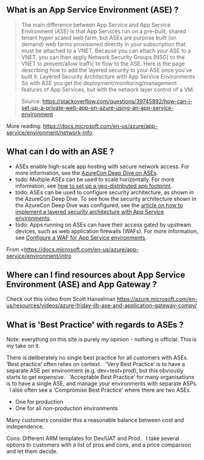 ## What is an App Service Environment (ASE) ?

> The main difference between App Service and App Service Environment (ASE) is that App Services run on a pre-built, shared tenant hyper scaled web farm, but ASEs are purpose built (on demand) web farms provisioned directly in your subscription that must be attached to a VNET. Because you can attach your ASE to a VNET, you can then apply Network Security Groups (NSG) to the VNET to prevent/allow traffic to flow to the ASE.
> Here is the page describing how to add the layered security to your ASE once you've built it:
> Layered Security Architecture with App Service Environments
> So with ASE you get the deployment/monitoring/management features of App Services, but with the network layer control of a VM.

> Source: https://stackoverflow.com/questions/39745892/how-can-i-set-up-a-private-web-app-on-azure-using-an-app-service-environment 

More reading: 
https://docs.microsoft.com/en-us/azure/app-service/environment/network-info


## What can I do with an ASE ?

- ASEs enable high-scale app hosting with secure network access. For more information, see the [AzureCon Deep Dive on ASEs](https://azure.microsoft.com/documentation/videos/azurecon-2015-deploying-highly-scalable-and-secure-web-and-mobile-apps/).
- todo: Multiple ASEs can be used to scale horizontally. For more information, see [how to set up a geo-distributed app footprint](https://docs.microsoft.com/en-us/azure/app-service/environment/app-service-app-service-environment-geo-distributed-scale).
- todo: ASEs can be used to configure security architecture, as shown in the AzureCon Deep Dive. To see how the security architecture shown in the AzureCon Deep Dive was configured, see the [article on how to implement a layered security architecture with App Service environments](https://docs.microsoft.com/en-us/azure/app-service/environment/app-service-app-service-environment-layered-security).
- todo: Apps running on ASEs can have their access gated by upstream devices, such as web application firewalls (WAFs). For more information, see [Configure a WAF for App Service environments](https://docs.microsoft.com/en-us/azure/app-service/environment/app-service-app-service-environment-web-application-firewall).

From <https://docs.microsoft.com/en-us/azure/app-service/environment/intro

## Where can I find resources about App Service Environment (ASE) and App Gateway ?

Check out this video from Scott Hanselman
https://azure.microsoft.com/en-us/resources/videos/azure-friday-ilb-ase-and-application-gateway-compy/

## What is 'Best Practice' with regards to ASEs ?
Note: everything on this site is purely my opinion - nothing is official. This is my take on it.

There is deliberately no single best practice for all customers with ASEs.
 
‘Best practice’ often relies on context.
 
‘Very Best Practice’ is to have a separate ASE per environment (e.g. dev+test+prod), but this obviously starts to get expensive.
 
‘Acceptable Best Practice’ for many organisations is to have a single ASE, and manage your environments with separate ASPs.
 
I also often see a ‘Compromise Best Practice’ where there are two ASEs.

- One for production
- One for all non-production environments

Many customers consider this a reasonable balance between cost and independence.

Cons: Different ARM templates for Dev/UAT and Prod.
 
I take several options to customers with a list of pros and cons, and a price comparison and let them decide.
 
